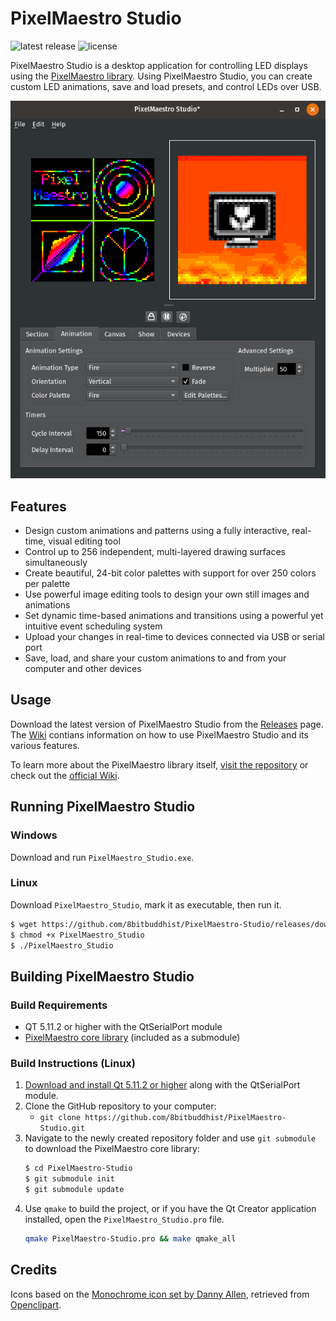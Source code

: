 # PixelMaestro Studio

![latest release](https://img.shields.io/github/release/8bitbuddhist/pixelmaestro-studio.svg) ![license](https://img.shields.io/github/license/8bitbuddhist/pixelmaestro-studio.svg)

PixelMaestro Studio is a desktop application for controlling LED displays using the [PixelMaestro library](https://github.com/8bitbuddhist/PixelMaestro). Using PixelMaestro Studio, you can create custom LED animations, save and load presets, and control LEDs over USB.

![screenshot](screenshot.png)

## Features

- Design custom animations and patterns using a fully interactive, real-time, visual editing tool
- Control up to 256 independent, multi-layered drawing surfaces simultaneously
- Create beautiful, 24-bit color palettes with support for over 250 colors per palette
- Use powerful image editing tools to design your own still images and animations
- Set dynamic time-based animations and transitions using a powerful yet intuitive event scheduling system
- Upload your changes in real-time to devices connected via USB or serial port
- Save, load, and share your custom animations to and from your computer and other devices

## Usage

Download the latest version of PixelMaestro Studio from the [Releases](https://github.com/8bitbuddhist/PixelMaestro-Studio/releases) page. The [Wiki](https://github.com/8bitbuddhist/PixelMaestro-Studio/wiki) contians information on how to use PixelMaestro Studio and its various features.

To learn more about the PixelMaestro library itself, [visit the repository](https://github.com/8bitbuddhist/PixelMaestro/) or check out the [official Wiki](https://github.com/8bitbuddhist/PixelMaestro/wiki).

## Running PixelMaestro Studio

### Windows

Download and run `PixelMaestro_Studio.exe`.

### Linux

Download `PixelMaestro_Studio`, mark it as executable, then run it.

```bash
$ wget https://github.com/8bitbuddhist/PixelMaestro-Studio/releases/download/{version tag}/PixelMaestro_Studio
$ chmod +x PixelMaestro_Studio
$ ./PixelMaestro_Studio
```

## Building PixelMaestro Studio

### Build Requirements
- QT 5.11.2 or higher with the QtSerialPort module
- [PixelMaestro core library](https://github.com/8bitbuddhist/PixelMaestro) (included as a submodule)

### Build Instructions (Linux)
1. [Download and install Qt 5.11.2 or higher](https://www.qt.io/download) along with the QtSerialPort module.
2. Clone the GitHub repository to your computer:
	- `git clone https://github.com/8bitbuddhist/PixelMaestro-Studio.git`
3. Navigate to the newly created repository folder and use `git submodule` to download the PixelMaestro core library:
	```bash
	$ cd PixelMaestro-Studio
	$ git submodule init
	$ git submodule update
	```
4. Use `qmake` to build the project, or if you have the Qt Creator application installed, open the `PixelMaestro_Studio.pro` file.
	```bash
	qmake PixelMaestro-Studio.pro && make qmake_all
	```

## Credits

Icons based on the [Monochrome icon set by Danny Allen](https://store.kde.org/p/1002558), retrieved from [Openclipart](https://openclipart.org/).
